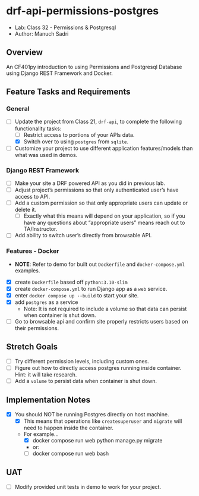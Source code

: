 # drf-api-permissions-postgres

- Lab: Class 32 - Permissions & Postgresql
- Author: Manuch Sadri

## Overview

An CF401py introduction to using Permissions and Postgresql Database using Django REST Framework and Docker.

## Feature Tasks and Requirements

### General

- [ ] Update the project from Class 21, `drf-api`, to complete the following functionality tasks:
  - [ ] Restrict access to portions of your APIs data.
  - [X] Switch over to using `postgres` from `sqlite`.
- [ ] Customize your project to use different application features/models than what was used in demos.

### Django REST Framework

- [ ] Make your site a DRF powered API as you did in previous lab.
- [ ] Adjust project’s permissions so that only authenticated user’s have access to API.
- [ ] Add a custom permission so that only appropriate users can update or delete it.
  - [ ] Exactly what this means will depend on your application, so if you have any questions about “appropriate users” means reach out to TA/Instructor.
- [ ] Add ability to switch user’s directly from browsable API.

### Features - Docker

- **NOTE**: Refer to demo for built out `Dockerfile` and `docker-compose.yml` examples.
- [X] create `Dockerfile` based off `python:3.10-slim`
- [X] create `docker-compose.yml` to run Django app as a `web` service.
- [X] enter `docker compose up --build` to start your site.
- [X] add `postgres` as a service
  - Note: It is not required to include a volume so that data can persist when container is shut down.
- [ ] Go to browsable api and confirm site properly restricts users based on their permissions.

## Stretch Goals

- [ ] Try different permission levels, including custom ones.
- [ ] Figure out how to directly access postgres running inside container. Hint: it will take research.
- [ ] Add a `volume` to persist data when container is shut down.

## Implementation Notes

- [X] You should NOT be running Postgres directly on host machine.
  - [X] This means that operations like `createsuperuser` and `migrate` will need to happen inside the container.
  - For example…
    - [X] docker compose run web python manage.py migrate
    - or:
    - [ ] docker compose run web bash

## UAT

- [ ] Modify provided unit tests in demo to work for your project.
